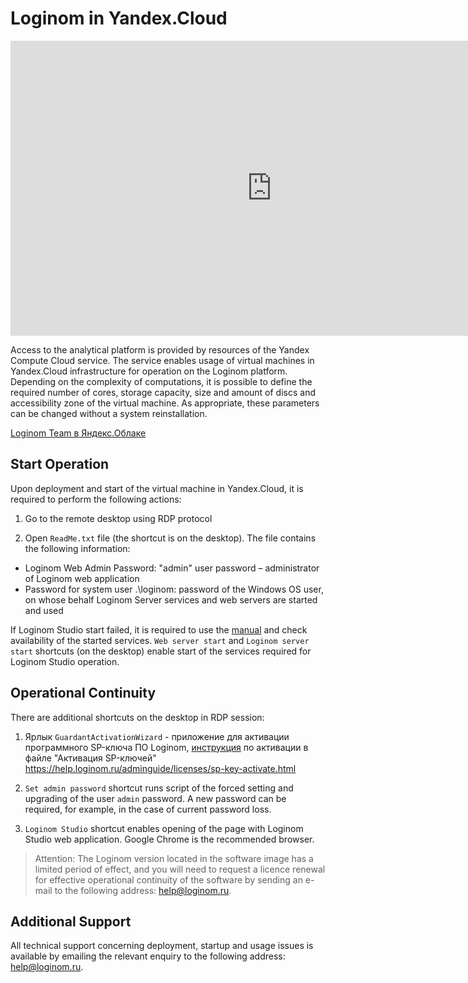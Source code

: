 # Loginom in Yandex.Cloud

<p><iframe allowfullscreen="" frameborder="0" height="472" src="https://www.youtube.com/embed/rOYXRR-Lzow" width="835"></iframe></p>


Access to the analytical platform is provided by resources of the Yandex Compute Cloud service. The service enables usage of virtual machines in Yandex.Cloud infrastructure for operation on the Loginom platform. Depending on the complexity of computations, it is possible to define the required number of cores, storage capacity, size and amount of discs and accessibility zone of the virtual machine. As appropriate, these parameters can be changed without a system reinstallation.

[Loginom Team в Яндекс.Облаке](https://loginom.ru/yandex-cloud-redirect)

## Start Operation

Upon deployment and start of the virtual machine in Yandex.Cloud, it is required to perform the following actions:

1. Go to the remote desktop using RDP protocol

2. Open `ReadMe.txt` file (the shortcut is on the desktop). The file contains the following information:

* Loginom Web Admin Password: "admin" user password – administrator of Loginom web application
* Password for system user .\loginom: password of the Windows OS user, on whose behalf Loginom Server services and web servers are started and used

If Loginom Studio start failed, it is required to use the [manual](https://help.loginom.ru/adminguide/server/setup.html#zapusk-sluzhb) and check availability of the started services.
`Web server start` and `Loginom server start` shortcuts (on the desktop) enable start of the services required for Loginom Studio operation.

## Operational Continuity

There are additional shortcuts on the desktop in RDP session:

1. Ярлык `GuardantActivationWizard` - приложение для активации программного SP-ключа ПО Loginom, [инструкция](https://help.loginom.ru/adminguide/licenses/sp-key-activate.html) по активации в файле "Активация SP-ключей"
   https://help.loginom.ru/adminguide/licenses/sp-key-activate.html

2. `Set admin password` shortcut runs script of the forced setting and upgrading of the user `admin` password. A new password can be required, for example, in the case of current password loss.

3. `Loginom Studio` shortcut enables opening of the page with Loginom Studio web application. Google Сhrome is the recommended browser.

> Attention: The Loginom version located in the software image has a limited period of effect, and you will need to request a licence renewal for effective operational continuity of the software by sending an e-mail to the following address: help@loginom.ru.

## Additional Support

All technical support concerning deployment, startup and usage issues is available by emailing the relevant enquiry to the following address: help@loginom.ru.

